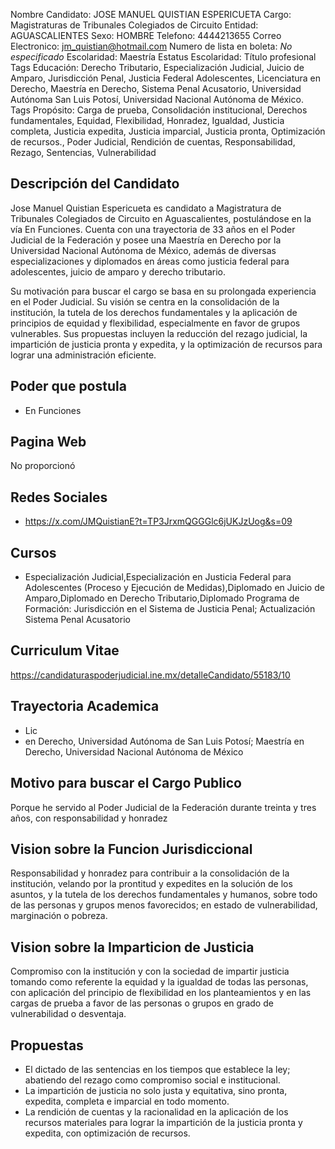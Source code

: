 Nombre Candidato: JOSE MANUEL QUISTIAN ESPERICUETA
Cargo: Magistraturas de Tribunales Colegiados de Circuito
Entidad: AGUASCALIENTES
Sexo: HOMBRE
Telefono: 4444213655
Correo Electronico: jm_quistian@hotmail.com
Numero de lista en boleta: *No especificado*
Escolaridad: Maestría
Estatus Escolaridad: Título profesional
Tags Educación: Derecho Tributario, Especialización Judicial, Juicio de Amparo, Jurisdicción Penal, Justicia Federal Adolescentes, Licenciatura en Derecho, Maestría en Derecho, Sistema Penal Acusatorio, Universidad Autónoma San Luis Potosí, Universidad Nacional Autónoma de México.
Tags Propósito: Carga de prueba, Consolidación institucional, Derechos fundamentales, Equidad, Flexibilidad, Honradez, Igualdad, Justicia completa, Justicia expedita, Justicia imparcial, Justicia pronta, Optimización de recursos., Poder Judicial, Rendición de cuentas, Responsabilidad, Rezago, Sentencias, Vulnerabilidad


## Descripción del Candidato 

Jose Manuel Quistian Espericueta es candidato a Magistratura de Tribunales Colegiados de Circuito en Aguascalientes, postulándose en la vía En Funciones. Cuenta con una trayectoria de 33 años en el Poder Judicial de la Federación y posee una Maestría en Derecho por la Universidad Nacional Autónoma de México, además de diversas especializaciones y diplomados en áreas como justicia federal para adolescentes, juicio de amparo y derecho tributario.

Su motivación para buscar el cargo se basa en su prolongada experiencia en el Poder Judicial. Su visión se centra en la consolidación de la institución, la tutela de los derechos fundamentales y la aplicación de principios de equidad y flexibilidad, especialmente en favor de grupos vulnerables. Sus propuestas incluyen la reducción del rezago judicial, la impartición de justicia pronta y expedita, y la optimización de recursos para lograr una administración eficiente.


## Poder que postula

- En Funciones


## Pagina Web

No proporcionó


## Redes Sociales

- https://x.com/JMQuistianE?t=TP3JrxmQGGGlc6jUKJzUog&s=09


## Cursos

- Especialización Judicial,Especialización en Justicia Federal para Adolescentes (Proceso y Ejecución de Medidas),Diplomado en Juicio de Amparo,Diplomado en Derecho Tributario,Diplomado Programa de Formación: Jurisdicción en el Sistema de Justicia Penal; Actualización Sistema Penal Acusatorio


## Curriculum Vitae

https://candidaturaspoderjudicial.ine.mx/detalleCandidato/55183/10


## Trayectoria Academica

- Lic
- en Derecho, Universidad Autónoma de San Luis Potosí; Maestría en Derecho, Universidad Nacional Autónoma de México


## Motivo para buscar el Cargo Publico

Porque he servido al Poder Judicial de la Federación durante treinta y tres años, con responsabilidad y honradez


## Vision sobre la Funcion Jurisdiccional

Responsabilidad y honradez para contribuir a la consolidación de la institución, velando por la prontitud y expedites en la solución de los asuntos, y la tutela de los derechos fundamentales y humanos, sobre todo de las personas y grupos menos favorecidos; en estado de vulnerabilidad, marginación o pobreza.


## Vision sobre la Imparticion de Justicia

Compromiso con la institución y con la sociedad de impartir justicia tomando como referente la equidad y la igualdad de todas las personas, con aplicación del principio de flexibilidad en los planteamientos y en las cargas de prueba a favor de las personas o grupos en grado de vulnerabilidad o desventaja.


## Propuestas

- El dictado de las sentencias en los tiempos que establece la ley; abatiendo del rezago como compromiso social e institucional.
- La impartición de justicia no solo justa y equitativa, sino pronta, expedita, completa e imparcial en todo momento.
- La rendición de cuentas y la racionalidad en la aplicación de los recursos materiales para lograr la impartición de la justicia pronta y expedita, con optimización de recursos.


